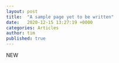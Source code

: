 ```yaml
---
layout: post
title:  "A sample page yet to be written"
date:   2020-12-15 13:27:19 +0000
categories: Articles
author: tim
published: true
---
```


NEW
